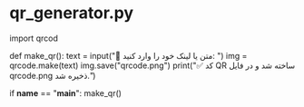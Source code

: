 # qr_generator.py
import qrcod

def make_qr():
    text = input("🔗 متن یا لینک خود را وارد کنید: ")
    img = qrcode.make(text)
    img.save("qrcode.png")
    print("✅ کد QR ساخته شد و در فایل qrcode.png ذخیره شد.")

if __name__ == "__main__":
    make_qr()
